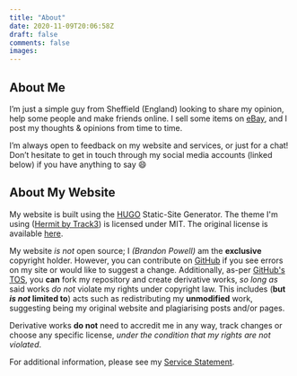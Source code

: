 ```yaml
---
title: "About"
date: 2020-11-09T20:06:58Z
draft: false
comments: false
images:
---
```


## About Me

I’m just a simple guy from Sheffield (England) looking to share my opinion, help some people and make friends online. I sell some items on [eBay](https://www.ebay.co.uk/usr/bpowell1999), and I post my thoughts & opinions from time to time.

I’m always open to feedback on my website and services, or just for a chat! Don’t hesitate to get in touch through my social media accounts (linked below) if you have anything to say :smile:

## About My Website

My website is built using the [HUGO](https://gohugo.io) Static-Site Generator. The theme I'm using ([Hermit by Track3](https://github.com/Track3/hermit)) is licensed under MIT. The original license is available [here](/Hermit.LICENSE).

My website *is not* open source; I *(Brandon Powell)* am the **exclusive** copyright holder. However, you can contribute on [GitHub](/github) if you see errors on my site or would like to suggest a change. Additionally, as-per [GitHub's TOS](https://help.github.com/articles/github-terms-of-service), you **can** fork my repository and create derivative works, *so long as* said works *do not* violate my rights under copyright law. This includes (**but _is not_ limited to**) acts such as redistributing my **unmodified** work, suggesting being my original website and plagiarising posts and/or pages.

Derivative works **do not** need to accredit me in any way, track changes or choose any specific license, *under the condition that my rights are not violated*.

For additional information, please see my [Service Statement](/service).

